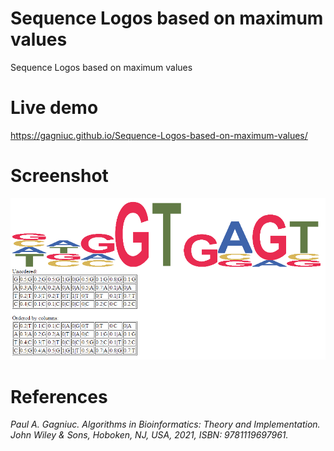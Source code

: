 # Sequence Logos based on maximum values
Sequence Logos based on maximum values

# Live demo
https://gagniuc.github.io/Sequence-Logos-based-on-maximum-values/

# Screenshot

![screenshot](https://github.com/Gagniuc/Sequence-Logos-based-on-maximum-values/blob/main/Sequence%20Logos%20based%20on%20maximum%20values.png)

# References

<i>Paul A. Gagniuc. Algorithms in Bioinformatics: Theory and Implementation. John Wiley & Sons, Hoboken, NJ, USA, 2021, ISBN: 9781119697961.</i>
